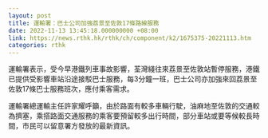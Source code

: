 ```yaml
---
layout: post
title: 運輸署：巴士公司加強荔景至佐敦17條路線服務
date: 2022-11-13 13:45:18.000000000 +08:00
link: https://news.rthk.hk/rthk/ch/component/k2/1675375-20221113.htm
categories: rthk
---
```


運輸署表示，受今早港鐵列車事故影響，荃灣綫往來荔景至佐敦站暫停服務，港鐵已提供受影響車站沿途接駁巴士服務，每3分鐘一班，巴士公司亦加強來回荔景至佐敦17條巴士服務班次，應付乘客需求。

運輸署總運輸主任許家耀呼籲，由於路面有較多車輛行駛，油麻地至佐敦的交通較為擠塞，乘搭路面交通服務的乘客要預留較多出行時間，部分車站或要等候較長時間，市民可以留意署方發放的最新資訊。
